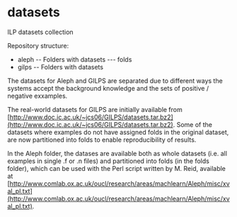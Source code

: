 datasets
========

ILP datasets collection

Repository structure:
- aleph
-- Folders with datasets
--- folds
- gilps
-- Folders with datasets

The datasets for Aleph and GILPS are separated due to different ways the systems accept the background knowledge and the sets of positive / negative exxamples.

The real-world datasets for GILPS are initially available from [http://www.doc.ic.ac.uk/~jcs06/GILPS/datasets.tar.bz2](http://www.doc.ic.ac.uk/~jcs06/GILPS/datasets.tar.bz2). Some of the datasets where examples do not have assigned folds in the original dataset, are now partitioned into folds to enable reproducibility of results.

In the Aleph folder, the datases are available both as whole datasets (i.e. all examples in single .f or .n files) and partitioned into folds (in the folds folder), which can be used with the Perl script written by M. Reid, available at [http://www.comlab.ox.ac.uk/oucl/research/areas/machlearn/Aleph/misc/xval_pl.txt](http://www.comlab.ox.ac.uk/oucl/research/areas/machlearn/Aleph/misc/xval_pl.txt).

